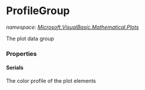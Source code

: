 ﻿# ProfileGroup
_namespace: [Microsoft.VisualBasic.Mathematical.Plots](./index.md)_

The plot data group




### Properties

#### Serials
The color profile of the plot elements
